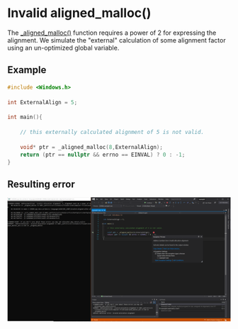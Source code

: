 # Invalid aligned_malloc()

The [_aligned_malloc()](https://docs.microsoft.com/en-us/cpp/c-runtime-library/reference/aligned-malloc?view=msvc-160) function requires a power of 2 for expressing the alignment. We simulate the "external" calculation of some alignment factor using an un-optimized global variable.

## Example
```cpp
#include <Windows.h>

int ExternalAlign = 5;

int main(){

    // this externally calculated alignment of 5 is not valid.

    void* ptr = _aligned_malloc(8,ExternalAlign); 
    return (ptr == nullptr && errno == EINVAL) ? 0 : -1;
}

```

## Resulting error

![example1](SRC_CODE/invalid-aligned-alloc-alignment/example1.PNG)